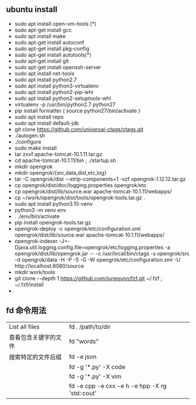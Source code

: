 ## ubuntu install
- sudo apt install open-vm-tools (*)
- sudo apt-get install gcc
- sudo apt install make
- sudo apt-get install autoconf
- sudo apt-get install pkg-config
- sudo apt-get install autotools(*)
- sudo apt-get install git
- sudo apt-get install openssh-server
- sudo apt install net-tools
- sudo apt install python2.7
- sudo apt install python3-virtualenv
- sudo apt install python2-pip-whl
- sudo apt install python2-setuptools-whl
- virtualenv -p /usr/bin/python2.7 python27
- pip install formatter ( source python27/bin/activate )
- sudo apt install repo
- sudo apt install default-jdk
- git clone https://github.com/universal-ctags/ctags.git
- ./autogen.sh
- ./configure
- sudo make install
- tar zxvf apache-tomcat-10.1.11.tar.gz
- cd apache-tomcat-10.1.11/bin ; ./startup.sh
- mkdir opengrok
- mkdir opengrok/{src,data,dist,etc,log}
- tar -C opengrok/dist --strip-components=1 -xzf  opengrok-1.12.12.tar.gz
- cp opengrok/dist/doc/logging.properties opengrok/etc
- cp opengrok/dist/lib/source.war  apache-tomcat-10.1.11/webapps/
- cp ~/work/opengrok/dist/tools/opengrok-tools.tar.gz   .
- sudo apt install python3.10-venv
- python3 -m venv env
- . ./env/bin/activate
- pip install opengrok-tools.tar.gz
- opengrok-deploy -c opengrok/etc/configuration.xml     opengrok/dist/lib/source.war apache-tomcat-10.1.11/webapps/
- opengrok-indexer     -J=-Djava.util.logging.config.file=opengrok/etc/logging.properties     -a opengrok/dist/lib/opengrok.jar --     -c /usr/local/bin/ctags     -s opengrok/src -d opengrok/data -H -P -S -G     -W opengrok/etc/configuration.xml -U http://localhost:8080/source
- mkdir work/tools
- git clone --depth 1 https://github.com/junegunn/fzf.git ~/.fzf  ;  ~/.fzf/install
- 



## fd 命令用法



|                      |                                                              |
| -------------------- | ------------------------------------------------------------ |
| List all files       | fd   .   /path/to/dir                                        |
| 查看包含关键字的文件 | fd   "words"                                                 |
| 搜索特定的文件后缀   | fd   -e    json                                              |
|                      | fd   -g    '*.py'    -X   code                               |
|                      | fd   -g    '*.py'    -X   vim                                |
|                      | fd   -e cpp   -e cxx    -e h   -e  hpp   -X   rg 'std::cout' |
